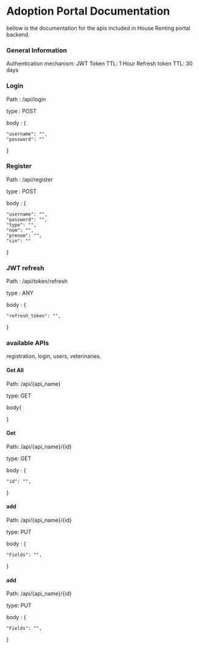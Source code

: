 # Adoption Portal Documentation 
bellow is the documentation for the apis included in House Renting portal backend.

### General Information
Authentication mechanism: JWT
Token TTL: 1 Hour
Refresh token TTL: 30 days 

### Login 
Path : /api/login

type : POST

body : {

    "username": "",
    "password": ""

}

### Register
Path : /api/register 

type : POST

body : {

    "username": "",
    "password": "",
    "type": "",
    "nom": "",
    "prenom": "",
    "cin": ""

}
### JWT refresh 
Path : /api/token/refresh

type : ANY

body : {

    "refresh_token": "",

}

### available APIs
registration, login, users, veterinaries.
#### Get All
Path: /api/{api_name}

type: GET

body{

}

#### Get  
Path: /api/{api_name}/{id}

type: GET

body : {

    "id": "",

}

#### add 
Path: /api/{api_name}/{id}

type: PUT

body : {

    "Fields": "",

}

#### add
Path: /api/{api_name}/{id}

type: PUT

body : {

    "Fields": "",

}
